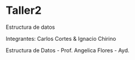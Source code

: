 # Taller2
Estructura de datos

Integrantes:
Carlos Cortes & Ignacio Chirino 

Estructura de Datos - Prof. Angelica Flores - Ayd.
